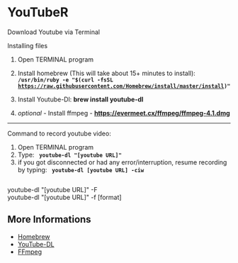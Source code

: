 # YouTubeR
Download Youtube via Terminal  

Installing files
1. Open TERMINAL program 
2. Install homebrew (This will take about 15+ minutes to install): <code><strong> /usr/bin/ruby -e "$(curl -fsSL https://raw.githubusercontent.com/Homebrew/install/master/install)" </strong></code>

3. Install Youtube-Dl: <strong> brew install youtube-dl </strong> 

4. *optional* - Install ffmpeg - <strong> https://evermeet.cx/ffmpeg/ffmpeg-4.1.dmg </strong>

----------------------------------------------------------------------------------------------------------
Command to record youtube video:
1. Open TERMINAL program
2. Type: <code><strong> youtube-dl "[youtube URL]" </strong></code>
3. if you got disconnected or had any error/interruption, resume recording by typing: <code><strong> youtube-dl [youtube URL] -ciw <youtube link> </strong></code>

youtube-dl "[youtube URL]" -F  
youtube-dl "[youtube URL]" -f [format]

## More Informations  
- [Homebrew](https://brew.sh/)
- [YouTube-DL](https://rg3.github.io/youtube-dl/)  
- [FFmpeg](https://www.ffmpeg.org/)
